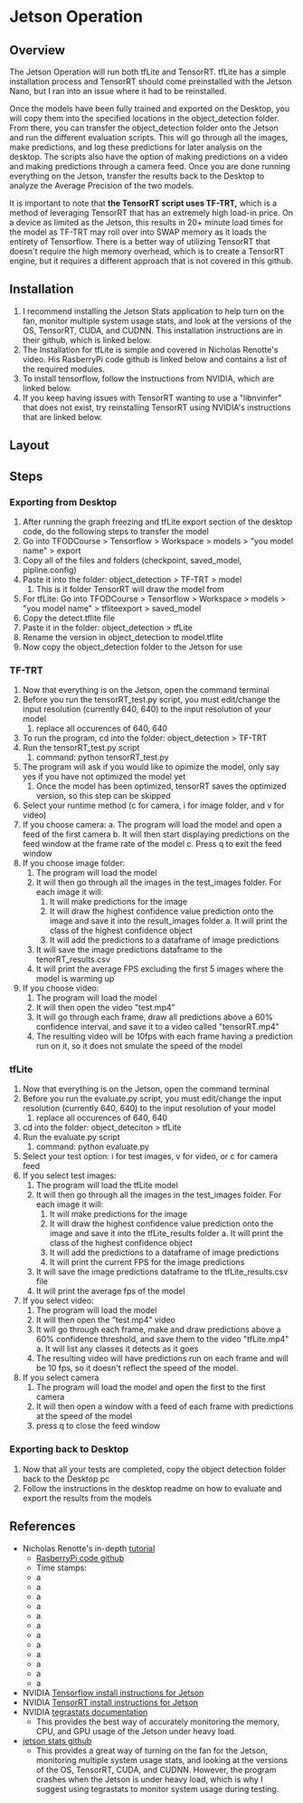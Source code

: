 # Jetson Operation
## Overview
The Jetson Operation will run both tfLite and TensorRT. tfLite has a simple installation process and TensorRT should come preinstalled with the Jetson Nano, but I ran into an issue where it had to be reinstalled.

Once the models have been fully trained and exported on the Desktop, you will copy them into the specified locations in the object_detection folder. From there, you can transfer the object_detection folder onto the Jetson and run the different evaluation scripts. This will go through all the images, make predictions, and log these predictions for later analysis on the desktop. The scripts also have the option of making predictions on a video and making predictions through a camera feed. Once you are done running everything on the Jetson, transfer the results back to the Desktop to analyze the Average Precision of the two models.

It is important to note that **the TensorRT script uses TF-TRT,** which is a method of leveraging TensorRT that has an extremely high load-in price. On a device as limited as the Jetson, this results in 20+ minute load times for the model as TF-TRT may roll over into SWAP memory as it loads the entirety of Tensorflow. There is a better way of utilizing TensorRT that doesn't require the high memory overhead, which is to create a TensorRT engine, but it requires a different approach that is not covered in this github.

## Installation
1. I recommend installing the Jetson Stats application to help turn on the fan, monitor multiple system usage stats, and look at the versions of the OS, TensorRT, CUDA, and CUDNN. This installation instructions are in their github, which is linked below.
2. The Installation for tfLite is simple and covered in Nicholas Renotte's video. His RasberryPi code github is linked below and contains a list of the required modules.
3. To install tensorflow, follow the instructions from NVIDIA, which are linked below.
4. If you keep having issues with TensorRT wanting to use a "libnvinfer" that does not exist, try reinstalling TensorRT using NVIDIA's instructions that are linked below.
## Layout
## Steps
### Exporting from Desktop
1. After running the graph freezing and tfLite export section of the desktop code, do the following steps to transfer the model
2. Go into TFODCourse > Tensorflow > Workspace > models > "you model name" > export
3. Copy all of the files and folders (checkpoint, saved_model, pipline.config)
4. Paste it into the folder: object_detection > TF-TRT > model
    1. This is it folder TensorRT will draw the model from
5. For tfLite: Go into TFODCourse > Tensorflow > Workspace > models > "you model name" > tfliteexport > saved_model
6. Copy the detect.tflite file
7. Paste it in the folder: object_detection > tfLite
8. Rename the version in object_detection to model.tflite
9. Now copy the object_detection folder to the Jetson for use
### TF-TRT
1. Now that everything is on the Jetson, open the command terminal
2. Before you run the tensorRT_test.py script, you must edit/change the input resolution (currently 640, 640) to the input resolution of your model
    1. replace all occurences of 640, 640
3. To run the program, cd into the folder: object_detection > TF-TRT
5. Run the tensorRT_test.py script
    1. command: python tensorRT_test.py
6. The program will ask if you would like to opimize the model, only say yes if you have not optimized the model yet
    1. Once the model has been optimized, tensorRT saves the optimized version, so this step can be skipped
7. Select your runtime method (c for camera, i for image folder, and v for video)
8. If you choose camera:
    a. The program will load the model and open a feed of the first camera
    b. It will then start displaying predictions on the feed window at the frame rate of the model
    c. Press q to exit the feed window
9. If you choose image folder:
    1. The program will load the model
    2. It will then go through all the images in the test_images folder. For each image it will:
        1. It will make predictions for the image
        2. It will draw the highest confidence value prediction onto the image and save it into the result_images folder
            a. It will print the class of the highest confidence object
        3. It will add the predictions to a dataframe of image predictions
    3. It will save the image predictions dataframe to the tenorRT_results.csv
    4. It will print the average FPS excluding the first 5 images where the model is warming up
10. If you choose video:
    1. The program will load the model
    2. It will then open the video "test.mp4"
    3. It will go through each frame, draw all predictions above a 60% confidence interval, and save it to a video called "tensorRT.mp4"
    4. The resulting video will be 10fps with each frame having a prediction run on it, so it does not smulate the speed of the model
### tfLite
1. Now that everything is on the Jetson, open the command terminal
2. Before you run the evaluate.py script, you must edit/change the input resolution (currently 640, 640) to the input resolution of your model
    1. replace all occurences of 640, 640
3. cd into the folder: object_deteciton > tfLite
4. Run the evaluate.py script
    1. command: python evaluate.py
5. Select your test option: i for test images, v for video, or c for camera feed
6. If you select test images:
    1. The program will load the tfLite model
    2. It will then go through all the images in the test_images folder. For each image it will:
        1. It will make predictions for the image
        2. It will draw the highest confidence value prediction onto the image and save it into the tfLite_results folder
            a. It will print the class of the highest confidence object
        3. It will add the predictions to a dataframe of image predictions
        4. It will print the current FPS for the image predictions
    3. It will save the image predictions dataframe to the tfLite_results.csv file
    4. It will print the average fps of the model
7. If you select video:
    1. The program will load the model
    2. It will then open the "test.mp4" video
    3. It will go through each frame, make and draw predictions above a 60% confidence threshold, and save them to the video "tfLite.mp4"
        a. It will list any classes it detects as it goes
    5. The resulting video will have predictions run on each frame and will be 10 fps, so it doesn't reflect the speed of the model.
8. If you select camera
    1. The program will load the model and open the first to the first camera
    2. It will then open a window with a feed of each frame with predictions at the speed of the model
    3. press q to close the feed window
### Exporting back to Desktop
1. Now that all your tests are completed, copy the object detection folder back to the Desktop pc
2. Follow the instructions in the desktop readme on how to evaluate and export the results from the models
## References
 - Nicholas Renotte's in-depth [tutorial](https://www.youtube.com/watch?v=yqkISICHH-U)
    - [RasberryPi code github](https://github.com/nicknochnack/TFODRPi)
    - Time stamps:
    - a
    - a
    - a
    - a
    - a
    - a
    - a
    - a
    - a
    - a
    - a
    - a
 - NVIDIA [Tensorflow install instructions for Jetson](https://docs.nvidia.com/deeplearning/frameworks/install-tf-jetson-platform/index.html)
 - NVIDIA [TensorRT install instructions for Jetson](https://docs.nvidia.com/deeplearning/tensorrt/install-guide/index.html)
 - NVIDIA [tegrastats documentation](https://docs.nvidia.com/drive/drive_os_5.1.6.1L/nvvib_docs/index.html#page/DRIVE_OS_Linux_SDK_Development_Guide/Utilities/util_tegrastats.html)
     - This provides the best way of accurately monitoring the memory, CPU, and GPU usage of the Jetson under heavy load.
 - [jetson stats github](https://github.com/rbonghi/jetson_stats)
     - This provides a great way of turning on the fan for the Jetson, monitoring multiple system usage stats, and looking at the versions of the OS, TensorRT, CUDA, and CUDNN. However, the program crashes when the Jetson is under heavy load, which is why I suggest using tegrastats to monitor system usage during testing.
